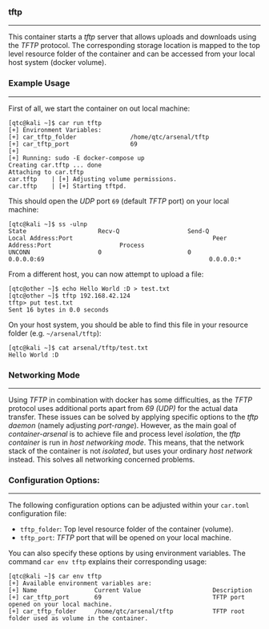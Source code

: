 ### tftp

----

This container starts a *tftp* server that allows uploads and downloads using the *TFTP* protocol.
The corresponding storage location is mapped to the top level resource folder of the container
and can be accessed from your local host system (docker volume).


### Example Usage

----

First of all, we start the container on out local machine:

```console
[qtc@kali ~]$ car run tftp
[+] Environment Variables:
[+]	car_tftp_folder               /home/qtc/arsenal/tftp
[+]	car_tftp_port                 69
[+]
[+] Running: sudo -E docker-compose up
Creating car.tftp ... done
Attaching to car.tftp
car.tftp    | [+] Adjusting volume permissions.
car.tftp    | [+] Starting tftpd.
```

This should open the *UDP* port ``69`` (default *TFTP* port) on your local machine:

```console
[qtc@kali ~]$ ss -ulnp
State                    Recv-Q                   Send-Q                                     Local Address:Port                                       Peer Address:Port                   Process
UNCONN                   0                        0                                                0.0.0.0:69                                              0.0.0.0:*
```

From a different host, you can now attempt to upload a file:

```console
[qtc@other ~]$ echo Hello World :D > test.txt
[qtc@other ~]$ tftp 192.168.42.124
tftp> put test.txt
Sent 16 bytes in 0.0 seconds
```

On your host system, you should be able to find this file in your resource folder (e.g. ``~/arsenal/tftp``):

```console
[qtc@kali ~]$ cat arsenal/tftp/test.txt
Hello World :D
```


### Networking Mode

----

Using *TFTP* in combination with docker has some difficulties, as the *TFTP* protocol uses additional ports apart from *69 (UDP)* for the
actual data transfer. These issues can be solved by applying specific options to the *tftp daemon* (namely adjusting *port-range*). However,
as the main goal of *container-arsenal* is to achieve file and process level *isolation*, the *tftp container* is run in *host networking mode*.
This means, that the network stack of the container is not *isolated*, but uses your ordinary *host network* instead. This solves
all networking concerned problems.


### Configuration Options:

----

The following configuration options can be adjusted within your ``car.toml`` configuration file:

* ``tftp_folder``: Top level resource folder of the container (volume).
* ``tftp_port``: *TFTP* port that will be opened on your local machine.

You can also specify these options by using environment variables. The command ``car env tftp`` explains their corresponding usage:

```console
[qtc@kali ~]$ car env tftp
[+] Available environment variables are:
[+] Name                Current Value                    Description
[+] car_tftp_port       69                               TFTP port opened on your local machine.
[+] car_tftp_folder     /home/qtc/arsenal/tftp           TFTP root folder used as volume in the container.
```
